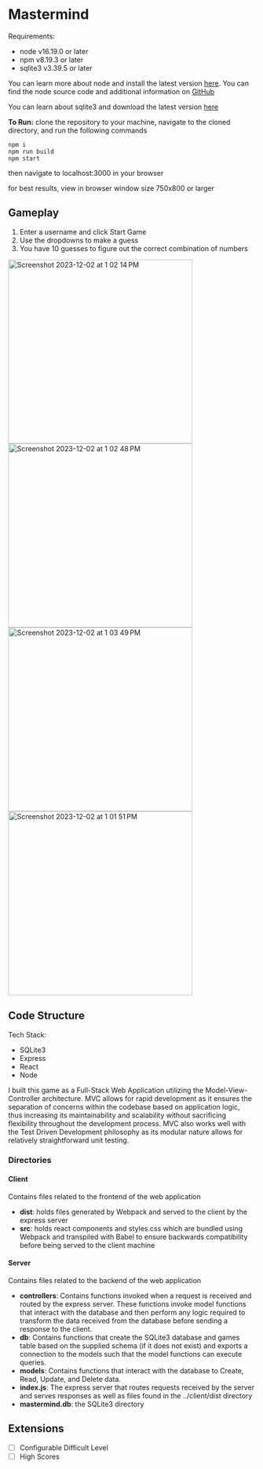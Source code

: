 # Mastermind

Requirements:
- node v16.19.0 or later
- npm v8.19.3 or later
- sqlite3 v3.39.5 or later

You can learn more about node and install the latest version [here](https://nodejs.org/en). You can find the node source code and additional information on [GitHub](https://github.com/nodejs/node)

You can learn about sqlite3 and download the latest version [here](https://www.sqlite.org/index.html)


**To Run:** clone the repository to your machine, navigate to the cloned directory, and run the following commands

```
npm i
npm run build
npm start
```
then navigate to localhost:3000 in your browser

for best results, view in browser window size 750x800 or larger

## Gameplay
1. Enter a username and click Start Game
2. Use the dropdowns to make a guess
3. You have 10 guesses to figure out the correct combination of numbers

<img width="375" alt="Screenshot 2023-12-02 at 1 02 14 PM" src="https://github.com/lundas/mastermind/assets/26886397/33970320-c439-4924-871f-0f13a90cd81f">
<img width="375" alt="Screenshot 2023-12-02 at 1 02 48 PM" src="https://github.com/lundas/mastermind/assets/26886397/9de89331-8bc9-4ee2-9ea2-2097b9e26a3a">
<img width="375" alt="Screenshot 2023-12-02 at 1 03 49 PM" src="https://github.com/lundas/mastermind/assets/26886397/645355dd-11bd-41c1-9503-a5a7c2c96a68">
<img width="375" alt="Screenshot 2023-12-02 at 1 01 51 PM" src="https://github.com/lundas/mastermind/assets/26886397/78124163-88b6-46b4-9f15-1d83bedc173f">

## Code Structure
Tech Stack:
- SQLite3
- Express
- React
- Node

I built this game as a Full-Stack Web Application utilizing the Model-View-Controller architecture. MVC allows for rapid development as it ensures the separation of concerns within the codebase based on application logic, thus increasing its maintainability and scalability without sacrificing flexibility throughout the development process. MVC also works well with the Test Driven Development philosophy as its modular nature allows for relatively straightforward unit testing.

### Directories
#### Client
Contains files related to the frontend of the web application
- **dist**: holds files generated by Webpack and served to the client by the express server
- **src**: holds react components and styles.css which are bundled using Webpack and transpiled with Babel to ensure backwards compatibility before being served to the client machine
#### Server
Contains files related to the backend of the web application
- **controllers**: Contains functions invoked when a request is received and routed by the express server. These functions invoke model functions that interact with the database and then perform any logic required to transform the data received from the database before sending a response to the client.
- **db**: Contains functions that create the SQLite3 database and games table based on the supplied schema (if it does not exist) and exports a connection to the models such that the model functions can execute queries.
- **models**: Contains functions that interact with the database to Create, Read, Update, and Delete data.
- **index.js**: The express server that routes requests received by the server and serves responses as well as files found in the ../client/dist directory
- **mastermind.db**: the SQLite3 directory

## Extensions
- [ ] Configurable Difficult Level
- [ ] High Scores
